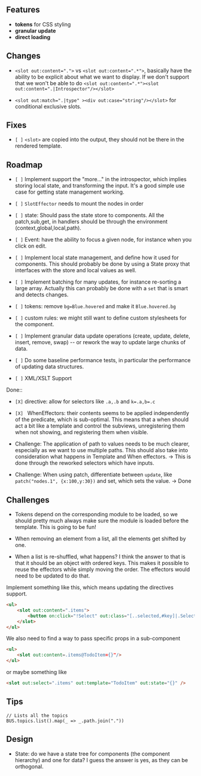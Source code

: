 ## Features

-   **tokens** for CSS styling
-   **granular update**
-   **direct loading**

## Changes

-   `<slot out:content=".">` vs `<slot out:content=".*">`, basically
    have the ability to be explicit about what we want to display. If we
    don't support that we won't be able to do
    `<slot out:content=".*"><slot out:content=".|Introspector"/></slot>`

-   `<slot out:match=".|type" ><div out:case="string"/></slot>` for
    conditional exclusive slots.

## Fixes

-   `[ ]` `<slot>` are copied into the output, they should not be there
    in the rendered template.

## Roadmap

-   `[ ]` Implement support the "more..." in the introspector, which
    implies storing local state, and transforming the input. It's a good
    simple use case for getting state management working.

-   `[ ]` `SlotEffector` needs to mount the nodes in order

-   `[ ]` state: Should pass the state store to components. All the
    patch,sub,get, in handlers should be through the environment
    (context,global,local,path).

-   `[ ]` Event: have the ability to focus a given node, for instance
    when you click on edit.

-   `[ ]` Implement local state management, and define how it used for
    components. This should probably be done by using a State proxy that
    interfaces with the store and local values as well.

-   `[ ]` Implement batching for many updates, for instance re-sorting a
    large array. Actually this can probably be done with a `set` that is
    smart and detects changes.

-   `[ ]` tokens: remove `bg=Blue.hovered` and make it `Blue.hovered.bg`

-   `[ ]` custom rules: we might still want to define custom stylesheets
    for the component.

-   `[ ]` Implement granular data update operations (create, update,
    delete, insert, remove, swap) -- or rework the way to update large
    chunks of data.

-   `[ ]` Do some baseline performance tests, in particular the
    performance of updating data structures.

-   `[ ]` XML/XSLT Support

Done::

-   `[X]` directive: allow for selectors like `.a,.b` and `k=.a,b=.c`

-   `[X] ` WhenEffectors: their contents seems to be applied
    independently of the predicate, which is sub-optimal. This means
    that a when should act a bit like a template and control the
    subviews, unregistering them when not showing, and registering them
    when visible.

-   Challenge: The application of path to values needs to be much
    clearer, especially as we want to use multiple paths. This should
    also take into consideration what happens in Template and When
    effectors. → This is done through the reworked selectors which have
    inputs.

-   Challenge: When using patch, differentiate between `update`, like
    `patch("nodes.1", {x:100,y:30})` and set, which sets the value. →
    Done

## Challenges

-   Tokens depend on the corresponding module to be loaded, so we should
    pretty much always make sure the module is loaded before the
    template. This is going to be fun!

-   When removing an element from a list, all the elements get shifted
    by one.

-   When a list is re-shuffled, what happens? I think the answer to that
    is that it should be an object with ordered keys. This makes it
    possible to reuse the effectors while simply moving the order. The
    effectors would need to be updated to do that.

Implement something like this, which means updating the directives
support.

``` html
<ul>
    <slot out:content=".items">
        <button on:click="!Select" out:class="[..selected,#key]|.Selected"><slot out:content=".label" /></button>
    </slot>
</ul>
```

We also need to find a way to pass specific props in a sub-component

``` html
<ul>
    <slot out:content=.items@TodoItem={}"/>
</ul>
```

or maybe something like

``` html
<slot out:select=".items" out:template="TodoItem" out:state="{}" />
```

## Tips

    // Lists all the topics
    BUS.topics.list().map(_ => _.path.join("."))

## Design

-   State: do we have a state tree for components (the component
    hierarchy) and one for data? I guess the answer is yes, as they can
    be orthogonal.
